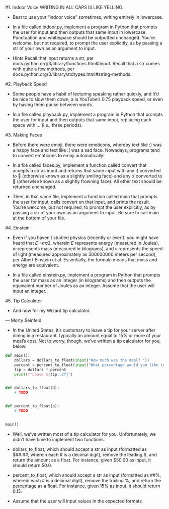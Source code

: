 #1. Indoor Voice
WRITING IN ALL CAPS IS LIKE YELLING.

- Best to use your “indoor voice” sometimes, writing entirely in lowercase.

- In a file called indoor.py, implement a program in Python that prompts the user for input and then outputs that same input in lowercase. Punctuation and whitespace should be outputted unchanged. You’re welcome, but not required, to prompt the user explicitly, as by passing a str of your own as an argument to input.

- Hints
Recall that input returns a str, per docs.python.org/3/library/functions.html#input.
Recall that a str comes with quite a few methods, per docs.python.org/3/library/stdtypes.html#string-methods.
  
#2. Playback Speed
- Some people have a habit of lecturing speaking rather quickly, and it’d be nice to slow them down, a la YouTube’s 0.75 playback speed, or even by having them pause between words.

- In a file called playback.py, implement a program in Python that prompts the user for input and then outputs that same input, replacing each space with ... (i.e., three periods).

#3. Making Faces
- Before there were emoji, there were emoticons, whereby text like :) was a happy face and text like :( was a sad face. Nowadays, programs tend to convert emoticons to emoji automatically!

- In a file called faces.py, implement a function called convert that accepts a str as input and returns that same input with any :) converted to 🙂 (otherwise known as a slightly smiling face) and any :( converted to 🙁 (otherwise known as a slightly frowning face). All other text should be returned unchanged.

- Then, in that same file, implement a function called main that prompts the user for input, calls convert on that input, and prints the result. You’re welcome, but not required, to prompt the user explicitly, as by passing a str of your own as an argument to input. Be sure to call main at the bottom of your file.

#4. Einstein
- Even if you haven’t studied physics (recently or ever!), you might have heard that 𝐸 =𝑚⁢𝑐2, wherein 𝐸 represents energy (measured in Joules), 𝑚 represents mass (measured in kilograms), and 𝑐 represents the speed of light (measured approximately as 300000000 meters per second), per Albert Einstein et al. Essentially, the formula means that mass and energy are equivalent.

- In a file called einstein.py, implement a program in Python that prompts the user for mass as an integer (in kilograms) and then outputs the equivalent number of Joules as an integer. Assume that the user will input an integer.

#5. Tip Calculator
- And now for my Wizard tip calculator.

— Morty Seinfeld

- In the United States, it’s customary to leave a tip for your server after dining in a restaurant, typically an amount equal to 15% or more of your meal’s cost. Not to worry, though, we’ve written a tip calculator for you, below!
```python
def main():
    dollars = dollars_to_float(input("How much was the meal? "))
    percent = percent_to_float(input("What percentage would you like to tip? "))
    tip = dollars * percent
    print(f"Leave ${tip:.2f}")


def dollars_to_float(d):
    # TODO


def percent_to_float(p):
    # TODO


main()
```
- Well, we’ve written most of a tip calculator for you. Unfortunately, we didn’t have time to implement two functions:

- dollars_to_float, which should accept a str as input (formatted as $##.##, wherein each # is a decimal digit), remove the leading $, and return the amount as a float. For instance, given $50.00 as input, it should return 50.0.
- percent_to_float, which should accept a str as input (formatted as ##%, wherein each # is a decimal digit), remove the trailing %, and return the percentage as a float. For instance, given 15% as input, it should return 0.15.
- Assume that the user will input values in the expected formats.

